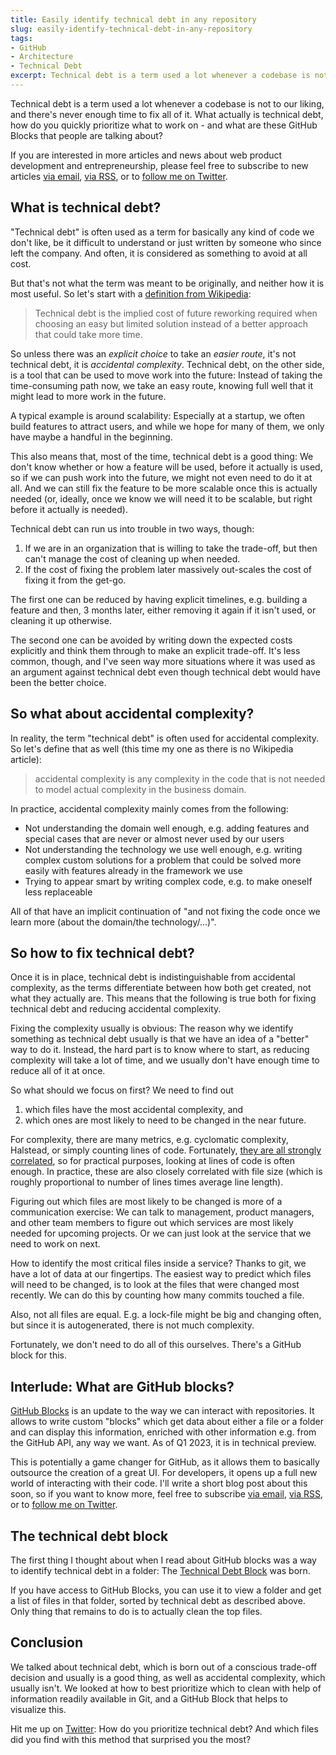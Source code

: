 ```yaml
---
title: Easily identify technical debt in any repository
slug: easily-identify-technical-debt-in-any-repository
tags:
- GitHub
- Architecture
- Technical Debt
excerpt: Technical debt is a term used a lot whenever a codebase is not to our liking, and there's never enough time to fix all of it. What actually is technical debt, how do you quickly prioritize what to work on - and what are these GitHub Blocks that people are talking about?
---
```


Technical debt is a term used a lot whenever a codebase is not to our liking, and there's never enough time to fix all of it. What actually is technical debt, how do you quickly prioritize what to work on - and what are these GitHub Blocks that people are talking about?

If you are interested in more articles and news about web product development and entrepreneurship, please feel free
to subscribe to new articles [via email](https://newsletter.startup-cto.net), [via RSS](https://startup-cto.net/rss.xml), or to [follow me on Twitter](https://twitter.com/intent/follow?original_referer=https%253A%252F%252Fstartup-cto.net%252F&ref_src=twsrc%5Etfw&region=follow_link&screen_name=The_Startup_CTO&tw_p=followbutton).

## What is technical debt?

"Technical debt" is often used as a term for basically any kind of code we don't like, be it difficult to understand or just written by someone who since left the company.
And often, it is considered as something to avoid at all cost.

But that's not what the term was meant to be originally, and neither how it is most useful. So let's start with a [definition from Wikipedia](https://en.wikipedia.org/wiki/Technical_debt):

> Technical debt is the implied cost of future reworking required when choosing an easy but limited solution instead of a better approach that could take more time.

So unless there was an _explicit choice_ to take an _easier route_, it's not technical debt, it is _accidental complexity_.
Technical debt, on the other side, is a tool that can be used to move work into the future: Instead of taking the time-consuming path now, we take an easy route, knowing full well that it might lead to more work in the future.

A typical example is around scalability: Especially at a startup, we often build features to attract users, and while we hope for many of them, we only have maybe a handful in the beginning.

This also means that, most of the time, technical debt is a good thing: We don't know whether or how a feature will be used, before it actually is used, so if we can push work into the future, we might not even need to do it at all.
And we can still fix the feature to be more scalable once this is actually needed (or, ideally, once we know we will need it to be scalable, but right before it actually is needed).

Technical debt can run us into trouble in two ways, though:
1. If we are in an organization that is willing to take the trade-off, but then can't manage the cost of cleaning up when needed.
2. If the cost of fixing the problem later massively out-scales the cost of fixing it from the get-go.

The first one can be reduced by having explicit timelines, e.g. building a feature and then, 3 months later, either removing it again if it isn't used, or cleaning it up otherwise.

The second one can be avoided by writing down the expected costs explicitly and think them through to make an explicit trade-off. It's less common, though, and I've seen way more situations where it was used as an argument against technical debt even though technical debt would have been the better choice.

## So what about accidental complexity?

In reality, the term "technical debt" is often used for accidental complexity. So let's define that as well (this time my one as there is no Wikipedia article):

> accidental complexity is any complexity in the code that is not needed to model actual complexity in the business domain.

In practice, accidental complexity mainly comes from the following:

- Not understanding the domain well enough, e.g. adding features and special cases that are never or almost never used by our users
- Not understanding the technology we use well enough, e.g. writing complex custom solutions for a problem that could be solved more easily with features already in the framework we use
- Trying to appear smart by writing complex code, e.g. to make oneself less replaceable

All of that have an implicit continuation of "and not fixing the code once we learn more (about the domain/the technology/...)".

## So how to fix technical debt?

Once it is in place, technical debt is indistinguishable from accidental complexity, as the terms differentiate between how both get created, not what they actually are.
This means that the following is true both for fixing technical debt and reducing accidental complexity.

Fixing the complexity usually is obvious: The reason why we identify something as technical debt usually is that we have an idea of a "better" way to do it.
Instead, the hard part is to know where to start, as reducing complexity will take a lot of time, and we usually don't have enough time to reduce all of it at once.

So what should we focus on first? We need to find out

1. which files have the most accidental complexity, and
2. which ones are most likely to need to be changed in the near future.

For complexity, there are many metrics, e.g. cyclomatic complexity, Halstead, or simply counting lines of code.
Fortunately, [they are all strongly correlated](https://arxiv.org/pdf/1408.4523.pdf), so for practical purposes, looking at
lines of code is often enough. In practice, these are also closely correlated with file size (which is roughly proportional to number of lines times average line length).

Figuring out which files are most likely to be changed is more of a communication exercise: We can talk to management, product managers, and
other team members to figure out which services are most likely needed for upcoming projects. Or we can just look at the service that we need to work on next.

How to identify the most critical files inside a service? Thanks to git, we have a lot of data at our fingertips.
The easiest way to predict which files will need to be changed, is to look at the files that were changed most recently.
We can do this by counting how many commits touched a file.

Also, not all files are equal. E.g. a lock-file might be big and changing often, but since it is autogenerated,
there is not much complexity.

Fortunately, we don't need to do all of this ourselves. There's a GitHub block for this.

## Interlude: What are GitHub blocks?

[GitHub Blocks](https://blocks.githubnext.com/) is an update to the way we can interact with repositories.
It allows to write custom "blocks" which get data about either a file or a folder and can display this information,
enriched with other information e.g. from the GitHub API, any way we want.
As of Q1 2023, it is in technical preview.

This is potentially a game changer for GitHub, as it allows them to basically outsource the creation of a great UI.
For developers, it opens up a full new world of interacting with their code. I'll write a short blog post about this soon,
so if you want to know more, feel free to subscribe [via email](https://newsletter.startup-cto.net), [via RSS](https://startup-cto.net/rss.xml),
or to [follow me on Twitter](https://twitter.com/intent/follow?original_referer=https%253A%252F%252Fstartup-cto.net%252F&ref_src=twsrc%5Etfw&region=follow_link&screen_name=The_Startup_CTO&tw_p=followbutton).

## The technical debt block

The first thing I thought about when I read about GitHub blocks was a way to identify technical debt in a folder:
The [Technical Debt Block](https://github.com/startup-cto/technical-debt-block) was born.

If you have access to GitHub Blocks, you can use it to view a folder and get a list of files in that folder,
sorted by technical debt as described above. Only thing that remains to do is to actually clean the top files.

## Conclusion

We talked about technical debt, which is born out of a conscious trade-off decision and usually is a good thing,
as well as accidental complexity, which usually isn't. We looked at how to best prioritize which to clean with help of
information readily available in Git, and a GitHub Block that helps to visualize this.

Hit me up on [Twitter](https://twitter.com/intent/follow?original_referer=https%253A%252F%252Fstartup-cto.net%252F&ref_src=twsrc%5Etfw&region=follow_link&screen_name=The_Startup_CTO&tw_p=followbutton):
How do you prioritize technical debt? And which files did you find with this method that surprised you the most?
